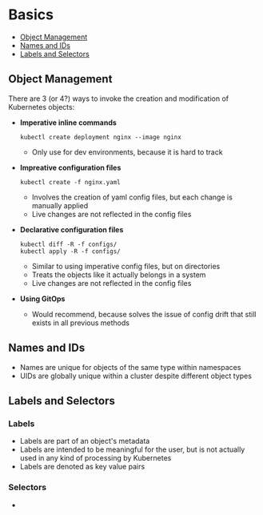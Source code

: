 # Basics
* [Object Management](#object-management)
* [Names and IDs](#names-and-ids)
* [Labels and Selectors](#labels-and-selectors)

## Object Management
There are 3 (or 4?) ways to invoke the creation and modification of Kubernetes objects:
* **Imperative inline commands**
    ```
    kubectl create deployment nginx --image nginx
    ```
    * Only use for dev environments, because it is hard to track

* **Impreative configuration files**
    ```
    kubectl create -f nginx.yaml
    ```
    * Involves the creation of yaml config files, but each change is manually applied
    * Live changes are not reflected in the config files
    
* **Declarative configuration files**
    ```
    kubectl diff -R -f configs/
    kubectl apply -R -f configs/
    ```
    * Similar to using imperative config files, but on directories
    * Treats the objects like it actually belongs in a system
    * Live changes are not reflected in the config files

* **Using GitOps**
    * Would recommend, because solves the issue of config drift that still exists in all previous methods

## Names and IDs
* Names are unique for objects of the same type within namespaces
* UIDs are globally unique within a cluster despite different object types

## Labels and Selectors
### Labels
* Labels are part of an object's metadata
* Labels are intended to be meaningful for the user, but is not actually used in any kind of processing by Kubernetes
* Labels are denoted as key value pairs

### Selectors
* 
